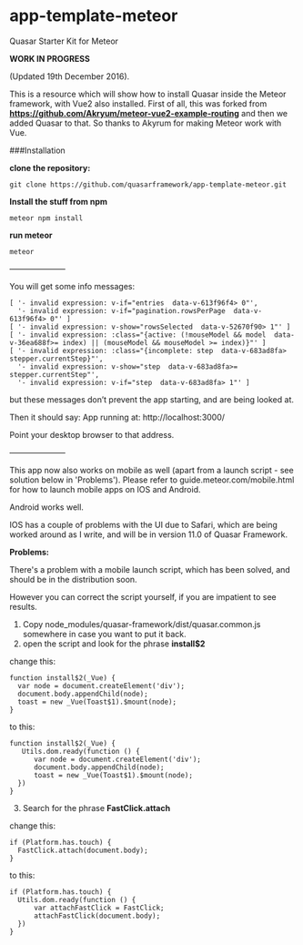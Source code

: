 # app-template-meteor
Quasar Starter Kit for Meteor

**WORK IN PROGRESS**

(Updated 19th December 2016).

This is a resource which will show how to install Quasar inside the Meteor framework, with Vue2 also installed.
First of all, this was forked from **https://github.com/Akryum/meteor-vue2-example-routing**
and then we added Quasar to that. So thanks to Akyrum for making Meteor work with Vue.

###Installation 

**clone the repository:**

```
git clone https://github.com/quasarframework/app-template-meteor.git
```

**Install the stuff from npm**

```
meteor npm install
```


**run meteor**

```
meteor
```

———————


You will get some info messages:
```
[ '- invalid expression: v-if="entries  data-v-613f96f4> 0"',
  '- invalid expression: v-if="pagination.rowsPerPage  data-v-613f96f4> 0"' ]
[ '- invalid expression: v-show="rowsSelected  data-v-52670f90> 1"' ]
[ '- invalid expression: :class="{active: (!mouseModel && model  data-v-36ea688f>= index) || (mouseModel && mouseModel >= index)}"' ]
[ '- invalid expression: :class="{incomplete: step  data-v-683ad8fa> stepper.currentStep}"',
  '- invalid expression: v-show="step  data-v-683ad8fa>= stepper.currentStep"',
  '- invalid expression: v-if="step  data-v-683ad8fa> 1"' ]
```

but these messages don’t prevent the app starting, and are being looked at.

Then it should say:
App running at: http://localhost:3000/

Point your desktop browser to that address.

———————

This app now also works on mobile as well (apart from a launch script - see solution below in 'Problems').
Please refer to guide.meteor.com/mobile.html for how to launch mobile apps on IOS and Android.

Android works well.

IOS has a couple of problems with the UI due to Safari, which are being worked around as I write,
and will be in version 11.0 of Quasar Framework.

**Problems:**

There's a problem with a mobile launch script, which has been solved, and should be in the distribution soon.

However you can correct the script yourself, if you are impatient to see results.

1) Copy node_modules/quasar-framework/dist/quasar.common.js somewhere in case you want to put it back.
2) open the script and look for the phrase **install$2**

change this:

```
function install$2(_Vue) {
  var node = document.createElement('div');
  document.body.appendChild(node);
  toast = new _Vue(Toast$1).$mount(node);
}
```
to this:
```
function install$2(_Vue) {
   Utils.dom.ready(function () {
      var node = document.createElement('div');
      document.body.appendChild(node);
      toast = new _Vue(Toast$1).$mount(node);
  })
}
```
3) Search for the phrase **FastClick.attach**

change this:
```
if (Platform.has.touch) {
  FastClick.attach(document.body);
} 
```
to this:
```
if (Platform.has.touch) {
  Utils.dom.ready(function () {
      var attachFastClick = FastClick;
      attachFastClick(document.body);
  })    
}
```
